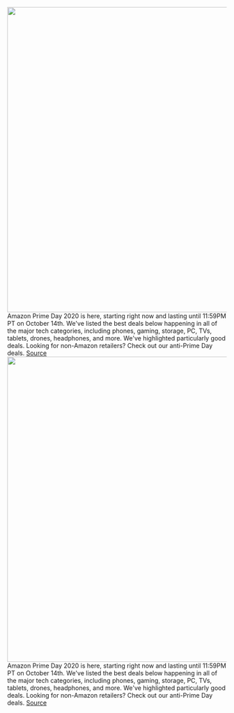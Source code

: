 <img src='https://cdn.vox-cdn.com/thumbor/-Io7jmokOKG5LAwXsoOMsgRDacs=/0x0:2040x1360/1200x800/filters:focal(679x474:1005x800)/cdn.vox-cdn.com/uploads/chorus_image/image/67622167/bking_200303_3928_0003.0.jpg' width='700px' /><br/>
Amazon Prime Day 2020 is here, starting right now and lasting until 11:59PM PT on October 14th. We've listed the best deals below happening in all of the major tech categories, including phones, gaming, storage, PC, TVs, tablets, drones, headphones, and more. We've highlighted particularly good deals. Looking for non-Amazon retailers? Check out our anti-Prime Day deals.
<a href='https://www.theverge.com/21505978/amazon-prime-day-best-tech-deals-phones-gaming-laptops-gadgets'> Source <a/><img src='https://cdn.vox-cdn.com/thumbor/-Io7jmokOKG5LAwXsoOMsgRDacs=/0x0:2040x1360/1200x800/filters:focal(679x474:1005x800)/cdn.vox-cdn.com/uploads/chorus_image/image/67622167/bking_200303_3928_0003.0.jpg' width='700px' /><br/>
Amazon Prime Day 2020 is here, starting right now and lasting until 11:59PM PT on October 14th. We've listed the best deals below happening in all of the major tech categories, including phones, gaming, storage, PC, TVs, tablets, drones, headphones, and more. We've highlighted particularly good deals. Looking for non-Amazon retailers? Check out our anti-Prime Day deals.
<a href='https://www.theverge.com/good-deals/21506562/amazon-prime-day-best-deals-tech-gadgets'> Source <a/>